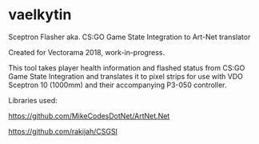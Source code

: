# vaelkytin
Sceptron Flasher aka. CS:GO Game State Integration to Art-Net translator

Created for Vectorama 2018, work-in-progress.

This tool takes player health information and flashed status from CS:GO Game State Integration and translates it to pixel strips for use with VDO Sceptron 10 (1000mm) and their accompanying P3-050 controller.

Libraries used:

https://github.com/MikeCodesDotNet/ArtNet.Net

https://github.com/rakijah/CSGSI
